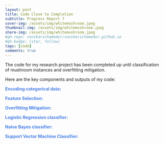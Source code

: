 ```yaml
---
layout: post
title: Code Close to Completion
subtitle: Progress Report 7
cover-img: /assets/img/whitemushroom.jpeg
thumbnail-img: /assets/img/whitemushroom.jpeg
share-img: /assets/img/whitemushroom.jpeg
#gh-repo: sonikarichamodur/sonikarichamodur.github.io
#gh-badge: [star, follow]
tags: [code]
comments: true
---
```

The code for my research project has been completed up until classification of mushroom instances and overfitting mitigation. 

Here are the key components and outputs of my code:

<font color="#4980e6"><b>Encoding categorical data: <b></font>

<font color="#4980e6"><b>Feature Selection: <b></font>


<font color="#4980e6"><b>Overfitting Mitigation: <b></font>


<font color="#4980e6"><b>Logistic Regression classifier: <b></font>


<font color="#4980e6"><b>Naive Bayes classifier: <b></font>


<font color="#4980e6"><b>Support Vector Machine Classifier: <b></font>